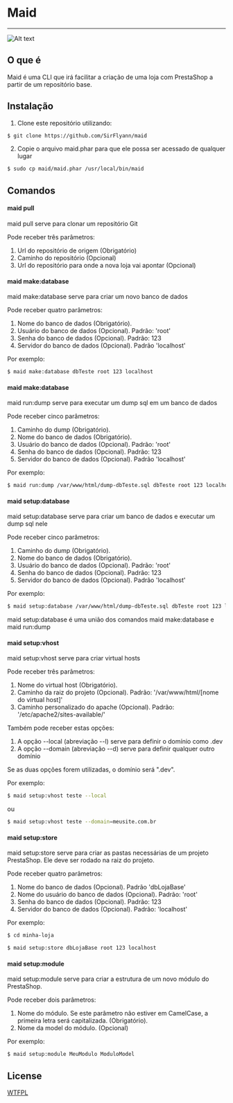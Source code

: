# Maid

---
![Alt text](http://3.bp.blogspot.com/-9w9oY1hohbw/T7u6OX2q_FI/AAAAAAAABlA/RC3KdvYCCpY/s1600/Chibi_Maid_2.jpg)

##  O que é

Maid é uma CLI que irá facilitar a criação de uma loja com PrestaShop a partir de um repositório base.

## Instalação

1. Clone este repositório utilizando:
```sh
$ git clone https://github.com/SirFlyann/maid
```

2. Copie o arquivo maid.phar para que ele possa ser acessado de qualquer lugar
```sh
$ sudo cp maid/maid.phar /usr/local/bin/maid
```

## Comandos

#### maid pull
maid pull serve para clonar um repositório Git

Pode receber três parâmetros:

1. Url do repositório de origem (Obrigatório)
2. Caminho do repositório (Opcional)
3. Url do repositório para onde a nova loja vai apontar (Opcional)

#### maid make:database
maid make:database serve para criar um novo banco de dados

Pode receber quatro parâmetros:

1. Nome do banco de dados (Obrigatório).
2. Usuário do banco de dados (Opcional). Padrão: 'root'
3. Senha do banco de dados (Opcional). Padrão: 123
4. Servidor do banco de dados (Opcional). Padrão 'localhost'

Por exemplo:
```sh
$ maid make:database dbTeste root 123 localhost
```

#### maid make:database
maid run:dump serve para executar um dump sql em um banco de dados

Pode receber cinco parâmetros:

1. Caminho do dump (Obrigatório).
2. Nome do banco de dados (Obrigatório).
3. Usuário do banco de dados (Opcional). Padrão: 'root'
4. Senha do banco de dados (Opcional). Padrão: 123
5. Servidor do banco de dados (Opcional). Padrão 'localhost'

Por exemplo:
```sh
$ maid run:dump /var/www/html/dump-dbTeste.sql dbTeste root 123 localhost
```

#### maid setup:database
maid setup:database serve para criar um banco de dados e executar um dump sql nele

Pode receber cinco parâmetros:

1. Caminho do dump (Obrigatório).
2. Nome do banco de dados (Obrigatório).
3. Usuário do banco de dados (Opcional). Padrão: 'root'
4. Senha do banco de dados (Opcional). Padrão: 123
5. Servidor do banco de dados (Opcional). Padrão 'localhost'

Por exemplo:
```sh
$ maid setup:database /var/www/html/dump-dbTeste.sql dbTeste root 123 localhost
```

maid setup:database é uma união dos comandos maid make:database e maid run:dump

#### maid setup:vhost
maid setup:vhost serve para criar virtual hosts

Pode receber três parâmetros:

1. Nome do virtual host (Obrigatório).
2. Caminho da raiz do projeto (Opcional). Padrão: '/var/www/html/[nome do virtual host]'
3. Caminho personalizado do apache (Opcional). Padrão: '/etc/apache2/sites-available/'

Também pode receber estas opções:
1. A opção --local (abreviação --l) serve para definir o domínio como .dev
2. A opção --domain (abreviação --d) serve para definir qualquer outro domínio

Se as duas opções forem utilizadas, o domínio será ".dev".

Por exemplo:
```sh
$ maid setup:vhost teste --local
```
ou
```sh
$ maid setup:vhost teste --domain=meusite.com.br
```

#### maid setup:store
maid setup:store serve para criar as pastas necessárias de um projeto PrestaShop. Ele deve ser rodado na raiz do projeto.

Pode receber quatro parâmetros:

1. Nome do banco de dados (Opcional). Padrão 'dbLojaBase'
2. Nome do usuário do banco de dados (Opcional). Padrão: 'root'
3. Senha do banco de dados (Opcional). Padrão: 123
4. Servidor do banco de dados (Opcional). Padrão: 'localhost'

Por exemplo:
```sh
$ cd minha-loja

$ maid setup:store dbLojaBase root 123 localhost
```

#### maid setup:module
maid setup:module serve para criar a estrutura de um novo módulo do PrestaShop.

Pode receber dois parâmetros:

1. Nome do módulo. Se este parâmetro não estiver em CamelCase, a primeira letra será capitalizada. (Obrigatório).
2. Nome da model do módulo. (Opcional)

Por exemplo:
```sh
$ maid setup:module MeuModulo ModuloModel
```

## License

[WTFPL](http://www.wtfpl.net)

